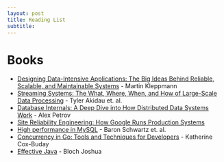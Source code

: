 ```yaml
---
layout: post
title: Reading List
subtitle:
---
```


# Books

- [Designing Data-Intensive Applications: The Big Ideas Behind Reliable, Scalable, and Maintainable Systems](https://www.amazon.com/Designing-Data-Intensive-Applications-Reliable-Maintainable/dp/1449373321) - Martin Kleppmann
- [Streaming Systems: The What, Where, When, and How of Large-Scale Data Processing](https://www.amazon.com/Streaming-Systems-Where-Large-Scale-Processing/dp/1491983876) - Tyler Akidau et. al.
- [Database Internals: A Deep Dive into How Distributed Data Systems Work](https://www.amazon.com/Database-Internals-Deep-Distributed-Systems/dp/1492040347) - Alex Petrov
- [Site Reliability Engineering: How Google Runs Production Systems](https://www.amazon.com/Site-Reliability-Engineering-Production-Systems/dp/149192912X)
- [High performance in MySQL](https://www.amazon.com/High-Performance-MySQL-Optimization-Replication/dp/1449314287) - Baron Schwartz et. al.
- [Concurrency in Go: Tools and Techniques for Developers](https://www.amazon.com/Concurrency-Go-Tools-Techniques-Developers/dp/1491941197) - Katherine Cox-Buday
- [Effective Java](https://www.amazon.com/Effective-Java-Joshua-Bloch-ebook/dp/B078H61SCH) - Bloch Joshua
